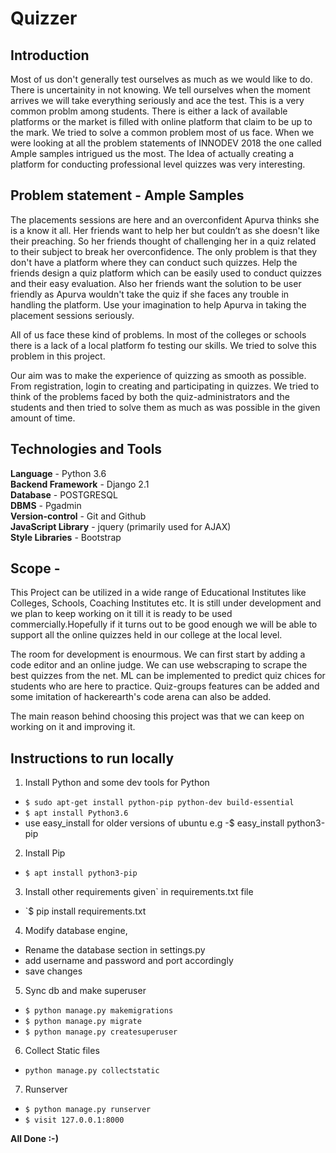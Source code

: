# **Quizzer**
## **Introduction**  

Most of us don't generally test ourselves as much as we would like to do. There is uncertainity in not knowing. We tell ourselves when the moment arrives we will take everything seriously and ace the test. This is a very common problm among students. There is either a lack of available platforms or the market is filled with online platform that claim to be up to the mark. We tried to solve a common problem most of us face. When we were looking at all the problem statements of INNODEV 2018 the one called Ample samples intrigued us the most. The Idea of actually creating a platform for conducting professional level quizzes was very interesting.

## **Problem statement - Ample Samples**  

The placements sessions are here and an overconfident Apurva thinks she is a know it all. Her friends want to help her but couldn’t as she doesn't like their preaching. So her friends thought of challenging her in a quiz related to their subject to break her overconfidence. The only problem is that they don't have a platform where they can conduct such quizzes. Help the friends design a quiz platform which can be easily used to conduct quizzes and their easy evaluation. Also her friends want the solution to be user friendly as Apurva wouldn't take the quiz if she faces any trouble in handling the platform. Use your imagination to help Apurva in taking the placement sessions seriously.  

All of us face these kind of problems. In most of the colleges or schools there is a lack of a local platform fo testing our skills. We tried to solve this problem in this project.  

Our aim was to make the experience of quizzing as smooth as possible. From registration, login to creating and participating in quizzes. We tried to think of the problems faced by both the quiz-administrators and the students and then tried to solve them as much as was possible in the given amount of time.  

## **Technologies and Tools**  

**Language** - Python 3.6  
**Backend Framework** - Django 2.1  
**Database** - POSTGRESQL  
**DBMS** - Pgadmin  
**Version-control** - Git and Github  
**JavaScript Library** - jquery (primarily used for AJAX)  
**Style Libraries** - Bootstrap  

## **Scope** -  

This Project can be utilized in a wide range of Educational Institutes like Colleges, Schools, Coaching Institutes etc. It is still under development and we plan to keep working on it till it is ready to be used commercially.Hopefully if it turns out to be good enough we will be able to support all the online quizzes held in our college at the local level.  

The room for development is enourmous. We can first start by adding a code editor and an online judge. We can use webscraping to scrape the best quizzes from the net. ML can be implemented to predict quiz chices for students who are here to practice. Quiz-groups features can be added and some imitation of hackerearth's code arena can also be added.  

The main reason behind choosing this project was that we can keep on working on it and improving it.  

## **Instructions to run locally**  

1. Install Python and some dev tools for Python
- `$ sudo apt-get install python-pip python-dev build-essential`
- `$ apt install Python3.6`
- use easy_install for older versions of ubuntu e.g -$ easy_install python3-pip
2. Install Pip
- `$ apt install python3-pip`
3. Install other requirements given` in requirements.txt file
- `$ pip install requirements.txt
4. Modify database engine,
- Rename the database section in settings.py
- add username and password and port accordingly
- save changes
5. Sync db and make superuser
- `$ python manage.py makemigrations`
- `$ python manage.py migrate`
- `$ python manage.py createsuperuser`
6. Collect Static files
- `python manage.py collectstatic`
7. Runserver
- `$ python manage.py runserver`
- `$ visit 127.0.0.1:8000`  

**All Done :-)**